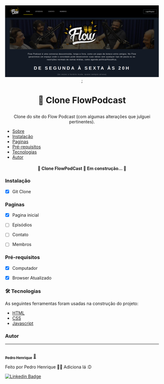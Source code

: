 <center>

![Image Exemplo](./img/img-exemplo.png);

</center>

<h1 align='center'>

:microphone: Clone FlowPodcast
</h1>

<p align='center'>Clone do site do Flow Podcast (com algumas alterações que julguei pertinentes).</p>

<!--ts-->
   * [Sobre](#Sobre)
   * [Instalação](#instalacao)
   * [Paginas](#paginas) 
   * [Pré-requisitos](#pré-requisitos) 
   * [Tecnologias](#tecnologias)
   * [Autor](#autor)
<!--te-->

<h4 align="center"> 
	🚧  Clone FlowPodCast 🚀 Em construção...  🚧
</h4>

### Instalação

 - [x] Git Clone 

### Paginas

- [x] Pagina inicial
- [ ] Episódios
- [ ] Contato
- [ ] Membros


### Pré-requisitos

- [x] Computador
- [x] Browser Atualizado


### 🛠 Tecnologias

As seguintes ferramentas foram usadas na construção do projeto:

- [HTML](https://developer.mozilla.org/pt-BR/docs/Web/HTML)
- [CSS](https://developer.mozilla.org/pt-BR/docs/Web/HTML)
- [Javascript](https://developer.mozilla.org/pt-BR/docs/Web/JavaScript)


### Autor
---

<a href="https://blog.rocketseat.com.br/author/thiago/">
 <img style="border-radius: 50%;" src="https://avatars3.githubusercontent.com/u/41974577?s=460&u=d61ae5ee3081a01ca74f614bb291b12fa5ada5c1&v=4" width="100px;" alt=""/>
 <br />
 <sub><b>Pedro Henrique</b></sub></a> <a href="https://blog.rocketseat.com.br/author/thiago//" title="Rocketseat">🚀</a>


Feito por Pedro Henrique 👋🏽 Adiciona lá :D

[![Linkedin Badge](https://img.shields.io/badge/-LinkedIn-blue?style=flat-square&logo=Linkedin&logoColor=white&link=https://www.linkedin.com/in/fagnerpsantos/)](https://www.linkedin.com/in/pedro-henrique-fullstack/)
